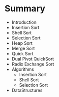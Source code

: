 # Summary

* Introduction
* Insertion Sort
* Shell Sort
* Selection Sort
* Heap Sort
* Merge Sort
* Quick Sort
* Dual Pivot QuickSort
* Radix Exchange Sort
* Algorithms
   * Insertion Sort
   * Shell Sort
   * Selection Sort
* DataStructures

